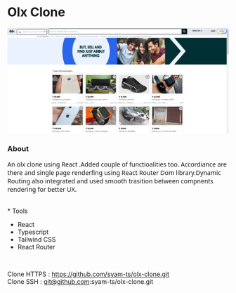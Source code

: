 
<div>
<h1> Olx Clone </h1>
<img src="public/preview.png" />

<h3> About</h3>
<p style="font-family: sans";> 
  An olx clone using React .Added couple of functioalities too. Accordiance are there and single page 
renderfing using React Router Dom library.Dynamic Routing also integrated and used smooth trasition between compnents 
rendering for better UX.
</p>

<br>* Tools </br>
* React</br>
* Typescript</br>
* Tailwind CSS</br>
* React Router</p> 

</br>

<span>Clone HTTPS : </span>
<span>https://github.com/syam-ts/olx-clone.git</span>
</br>
<span>Clone SSH : </span>
<span>git@github.com:syam-ts/olx-clone.git</span>
</div>